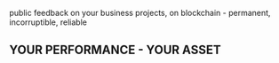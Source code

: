 public feedback on your business projects, on blockchain - permanent, incorruptible, reliable

## YOUR PERFORMANCE - YOUR ASSET
